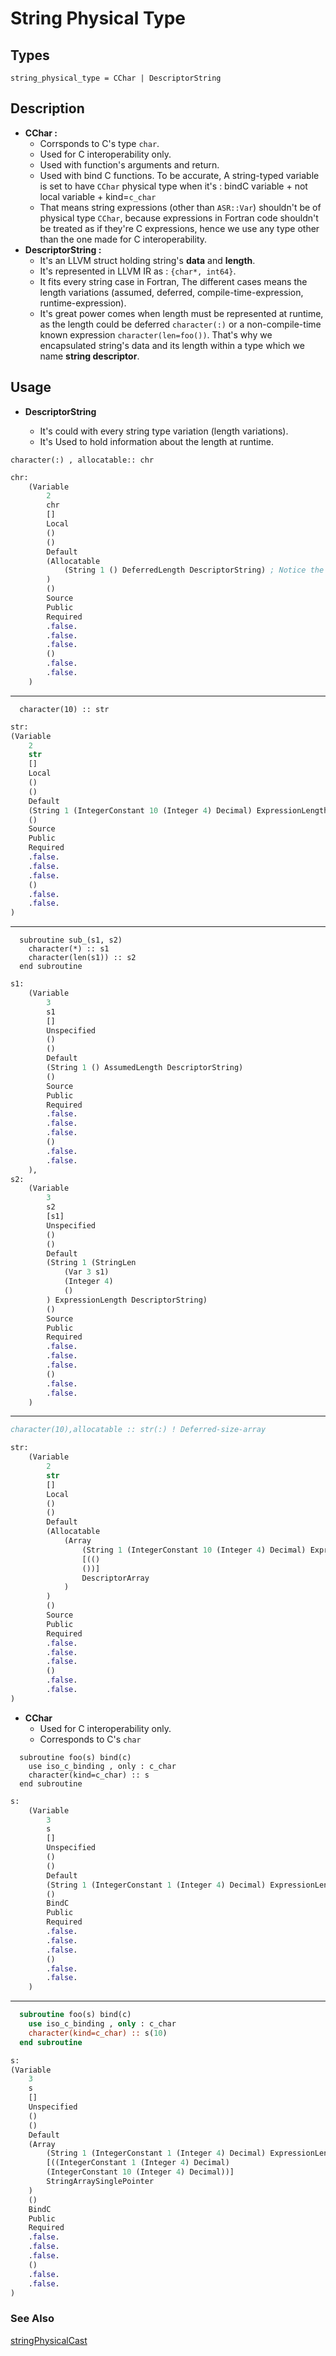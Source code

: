 # String Physical Type

## Types 

```ASDL
string_physical_type = CChar | DescriptorString
```

## Description

- **CChar :** 
	- Corrsponds to C's type `char`.
    - Used for C interoperability only.
    - Used with function's arguments and return.
    - Used with bind C functions. To be accurate, A string-typed variable is set to have `CChar` physical type when it's : bindC variable + not local variable + kind=`c_char`
	- That means string expressions (other than `ASR::Var`) shouldn't be of physical type `CChar`, because expressions in Fortran code shouldn't be treated as if they're C expressions, hence we use any type other than the one made for C interoperability.    
- **DescriptorString :** 
	- It's an LLVM struct holding string's **data** and **length**.
	- It's represented in LLVM IR as : `{char*, int64}`.
    - It fits every string case in Fortran, The different cases means the length variations (assumed, deferred, compile-time-expression, runtime-expression).
    - It's great power comes when length must be represented at runtime, as the length could be deferred `character(:)` or a non-compile-time known expression `character(len=foo())`. That's why we encapsulated string's data and its length within a type which we name **string descriptor**.


## Usage 

- **DescriptorString**

	- It's could with every string type variation (length variations).
    - It's Used to hold information about the length at runtime.

```Fortran
character(:) , allocatable:: chr
```

```Clojure
chr:
    (Variable
        2
        chr
        []
        Local
        ()
        ()
        Default
        (Allocatable
            (String 1 () DeferredLength DescriptorString) ; Notice the phsyical type
        )
        ()
        Source
        Public
        Required
        .false.
        .false.
        .false.
        ()
        .false.
        .false.
    )

```
***
```Fortran
  character(10) :: str 
```

```clojure
str:
(Variable
    2
    str
    []
    Local
    ()
    ()
    Default
    (String 1 (IntegerConstant 10 (Integer 4) Decimal) ExpressionLength DescriptorString)
    ()
    Source
    Public
    Required
    .false.
    .false.
    .false.
    ()
    .false.
    .false.
)
```
***
```Fortran
  subroutine sub_(s1, s2)
    character(*) :: s1
    character(len(s1)) :: s2
  end subroutine
```
```Clojure
s1:
    (Variable
        3
        s1
        []
        Unspecified
        ()
        ()
        Default
        (String 1 () AssumedLength DescriptorString)
        ()
        Source
        Public
        Required
        .false.
        .false.
        .false.
        ()
        .false.
        .false.
    ),
s2:
    (Variable
        3
        s2
        [s1]
        Unspecified
        ()
        ()
        Default
        (String 1 (StringLen
            (Var 3 s1)
            (Integer 4)
            ()
        ) ExpressionLength DescriptorString)
        ()
        Source
        Public
        Required
        .false.
        .false.
        .false.
        ()
        .false.
        .false.
    )

```
*** 
```fortran
character(10),allocatable :: str(:) ! Deferred-size-array
```

```Clojure
str:
    (Variable
        2
        str
        []
        Local
        ()
        ()
        Default
        (Allocatable
            (Array
                (String 1 (IntegerConstant 10 (Integer 4) Decimal) ExpressionLength DescriptorString)
                [(()
                ())]
                DescriptorArray
            )
        )
        ()
        Source
        Public
        Required
        .false.
        .false.
        .false.
        ()
        .false.
        .false.
)
```

- **CChar**
    - Used for C interoperability only.
    - Corresponds to C's `char`


```Fortran
  subroutine foo(s) bind(c)
    use iso_c_binding , only : c_char
    character(kind=c_char) :: s
  end subroutine
```

```clojure
s:
    (Variable
        3
        s
        []
        Unspecified
        ()
        ()
        Default
        (String 1 (IntegerConstant 1 (Integer 4) Decimal) ExpressionLength CChar); Notice the phsyical type
        ()
        BindC
        Public
        Required
        .false.
        .false.
        .false.
        ()
        .false.
        .false.
    )
```
***
```fortran
  subroutine foo(s) bind(c)
    use iso_c_binding , only : c_char
    character(kind=c_char) :: s(10)
  end subroutine
```

```Clojure
s:
(Variable
    3
    s
    []
    Unspecified
    ()
    ()
    Default
    (Array
        (String 1 (IntegerConstant 1 (Integer 4) Decimal) ExpressionLength CChar)
        [((IntegerConstant 1 (Integer 4) Decimal)
        (IntegerConstant 10 (Integer 4) Decimal))]
        StringArraySinglePointer
    )
    ()
    BindC
    Public
    Required
    .false.
    .false.
    .false.
    ()
    .false.
    .false.
)
```

### See Also

[stringPhysicalCast](../expression_nodes/StringPhysicalCast.md)
 
